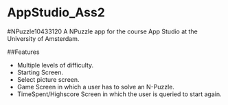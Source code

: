 AppStudio_Ass2
==============

#NPuzzle10433120
A NPuzzle app for the course App Studio at the University of Amsterdam.

##Features
* Multiple levels of difficulty.
* Starting Screen.
* Select picture screen.
* Game Screen in which a user has to solve an N-Puzzle.
* TimeSpent/Highscore Screen in which the user is queried to start again.


